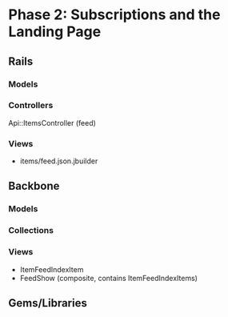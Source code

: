 # Phase 2: Subscriptions and the Landing Page

## Rails
### Models

### Controllers
Api::ItemsController (feed)

### Views
* items/feed.json.jbuilder

## Backbone
### Models

### Collections

### Views
* ItemFeedIndexItem
* FeedShow (composite, contains ItemFeedIndexItems)


## Gems/Libraries
